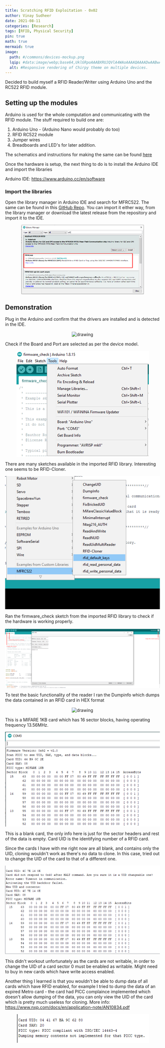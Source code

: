```yaml
---
title: Scratching RFID Exploitation - 0x02
author: Vinay Sudheer
date: 2021-08-11
categories: [Research]
tags: [RFID, Physical Security]
pin: true
math: true
mermaid: true
image:
  path: #/commons/devices-mockup.png
  lqip: #data:image/webp;base64,UklGRpoAAABXRUJQVlA4WAoAAAAQAAAADwAABwAAQUxQSDIAAAARL0AmbZurmr57yyIiqE8oiG0bejIYEQTgqiDA9vqnsUSI6H+oAERp2HZ65qP/VIAWAFZQOCBCAAAA8AEAnQEqEAAIAAVAfCWkAALp8sF8rgRgAP7o9FDvMCkMde9PK7euH5M1m6VWoDXf2FkP3BqV0ZYbO6NA/VFIAAAA
  alt: #Responsive rendering of Chirpy theme on multiple devices.
---
```


Decided to build myself a RFID Reader/Writer using Arduino Uno and the RC522 RFID module.

## Setting up the modules

Arduino is used for the whole computation and communicating with the RFID module. The stuff required to build one are:

1. Arduino Uno - (Arduino Nano would probably do too)
2. RFID RC522 module
3. Jumper wires
4. Breadboards and LED's for later addition.

The schematics and instructions for making the same can be found [here](https://create.arduino.cc/projecthub/Aritro/security-access-using-rfid-reader-f7c746)

Once the hardware is setup, the next thing to do is to install the Arduino IDE and import the libraries

Arduino IDE: https://www.arduino.cc/en/software

### Import the libraries

Open the library manager in Arduino IDE and search for MFRC522. The same can be found in this [GitHub Repo](https://github.com/miguelbalboa/rfid). You can import it either way, from the library manager or download the latest release from the repository and import it to the IDE.

<p align="center">

<img src="/assets/img/RFID/0x02_1.png" alt="drawing" align="center" width="400"/>

</p>

## Demonstration

Plug in the Arduino and confirm that the drivers are installed and is detected in the IDE.

<p align="center">

<img src="/assets/img/RFID/0x02_2.jpg" alt="drawing" align="center" width="400"/>

</p>

Check if the Board and Port are selected as per the device model.

<p align="center">

<img src="/assets/img/RFID/0x02_3.png" alt="drawing" align="center"/>

</p>

There are many sketches available in the imported RFID library. Interesting one seems to be RFID-Cloner.

<p align="center">

<img src="/assets/img/RFID/0x02_4.png" alt="drawing" align="center"/>

</p>

Ran the firmware_check sketch from the imported RFID library to check if the hardware is working properly.

<p align="center">

<img src="/assets/img/RFID/0x02_5.png" alt="drawing" align="center"/>

</p>

To test the basic functionality of the reader I ran the Dumpinfo which dumps the data contained in an RFID card in HEX format

<p align="center">

<img src="/assets/img/RFID/0x02_6.gif" alt="drawing" align="center"/>

</p>

This is a MIFARE 1KB card which has 16 sector blocks, having operating frequency 13.56MHz.

<p align="center">

<img src="/assets/img/RFID/0x02_7.png" alt="drawing" align="center"/>

</p>

This is a blank card, the only info here is just for the sector headers and rest of the data is empty. Card UID is the identifying number of a RFID card.

Since the cards I have with me right now are all blank, and contains only the UID, cloning wouldn't work as there's no data to clone. In this case, tried out to change the UID of the card to that of a different one.

<p align="center">

<img src="/assets/img/RFID/0x02_8.png" alt="drawing" align="center"/>

</p>

This didn't workout unfortunately as the cards are not writable, in order to change the UID of a card sector 0 must be enabled as writable. Might need to buy in new cards which have write access enabled.

Another thing I learned is that you wouldn't be able to dump data of all cards which have RFID enabled, for example I tried to dump the data of an expired Metro card - the card had PICC complaince implemented which doesn't allow dumping of the data, you can only view the UID of the card which is pretty much useless for cloning. More info: https://www.nxp.com/docs/en/application-note/AN10834.pdf

<p align="center">

<img src="/assets/img/RFID/0x02_9.png" alt="drawing" align="center"/>

</p>
